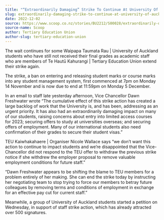 ```yaml
---
title: "“Extraordinarily Damaging” Strike To Continue At University Of Auckland"
slug: extraordinarily-damaging-strike-to-continue-at-university-of-auckland
date: 2022-12-02
source: https://www.scoop.co.nz/stories/BU2212/S00028/extraordinarily-damaging-strike-to-continue-at-university-of-auckland.htm
source-name: Scoop
author: Tertiary Education Union
author-slug: tertiary-education-union
---
```


<p>The wait continues for some Waipapa Taumata Rau |
University of Auckland students who have still not received
their final grades as academic staff who are members of Te
Hautū Kahurangi | Tertiary Education Union extend their
strike again.</p>

<p>The strike, a ban on entering and
releasing student marks or course marks into any student
management system, first commenced at 7pm on Monday 14
November and is now due to end at 11:59pm on Monday 5
December.</p>

<p>In an email to staff late yesterday
afternoon, Vice Chancellor Dawn Freshwater wrote “The
cumulative effect of this strike action has created a large
backlog of work that the University is, and has been,
addressing as an urgent priority. It has also had an
extraordinarily damaging impact on many of our students,
raising concerns about entry into limited access courses for
2023; securing offers to study at universities overseas; and
securing offers of employment. Many of our international
students also need confirmation of their grades to secure
their student visas.”</p>

<p>TEU Kaiwhakahaere | Organiser
Nicole Wallace says “we don’t want this action to
continue to impact students and we’re disappointed that
the Vice-Chancellor did not respond to the TEU offer to
withdraw the previous strike notice if she withdrew the
employer proposal to remove valuable employment conditions
for future staff.”</p>

<p>“Dawn Freshwater appears to be
shifting the blame to TEU members for a problem entirely of
her making. She can end the strike today by instructing her
negotiating team to stop trying to force our members to
betray future colleagues by removing terms and conditions of
employment in exchange for an effective pay cut for current
staff.”</p>

<p>Meanwhile, a group of University of Auckland
students started
a petition on Wednesday, in support of staff strike
action, which has already attracted over 500
signatures.</p>

